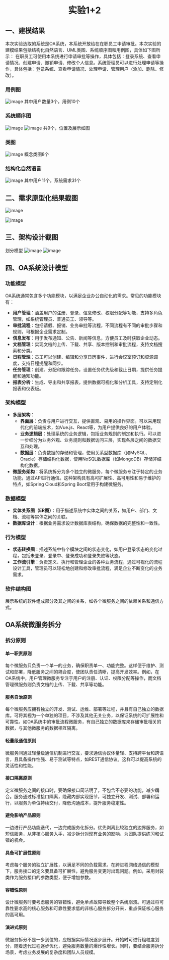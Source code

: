 <h1 align = "center">实验1+2</h1> 

## 一、建模结果

本次实验选取的系统是OA系统，本系统开放给在在职员工申请审批。本次实验的建模结果包括结构化自然语言、UML类图、系统顺序图和用例图，具体如下图所示：
在职员工可使用本系统进行申请审批等操作，具体包括：登录系统、查看申请情况、创建申请、撤销申请、修改个人信息。系统管理员可以进行处理申请等操作，具体包括：登录系统、查看申请情况、处理申请、管理用户（添加、删除、修改）。

### 用例图
![image](https://github.com/user-attachments/assets/5f29ef0a-a279-4247-a884-1667a63e23ae)
其中用户数量3个，用例10个

### 系统顺序图
![image](https://github.com/user-attachments/assets/e6a371ab-76b4-4c3a-99aa-b627c7ef8c5d)
![image](https://github.com/user-attachments/assets/5ef588e5-90a2-41c4-bb78-8df7243b8b25)
共9个，位置及展示如图

### 类图
![image](https://github.com/user-attachments/assets/2d6d34db-06a5-498f-a55b-1f3b37275c6d)
概念类图8个

### 结构化自然语言
![image](https://github.com/user-attachments/assets/f879e305-eb47-472e-9bf5-242c838a0045)
其中用户11个，系统需求31个

## 二、需求原型化结果截图
![image](https://github.com/user-attachments/assets/760ae0b2-c95f-444b-869b-e81165f1f5df)

![image](https://github.com/user-attachments/assets/7bdb0885-e88c-4019-abdb-075f2d930718)

## 三、架构设计截图
划分模型
![image](https://github.com/user-attachments/assets/a44d14f5-a788-4f54-a894-ecb0857ea538)
![image](https://github.com/user-attachments/assets/7c2a3e55-c340-402f-95f3-5bfb02c089fe)



## 四、OA系统设计模型
### 功能模型
OA系统通常包含多个功能模块，以满足企业办公自动化的需求。常见的功能模块有：
- **用户管理**：涵盖用户的注册、登录、信息修改、权限分配等功能，支持多角色管理，如系统管理员、普通员工、领导等。
- **审批流程**：包括请假、报销、业务审批等流程，不同流程有不同的审批步骤和规则，可根据企业需求定制。
- **信息发布**：用于发布通知、公告、新闻等信息，方便员工及时获取企业动态。
- **文档管理**：实现文档的上传、下载、共享、版本控制和审批流程，支持文档搜索和分类。
- **日程管理**：员工可以创建、编辑和分享日历事件，进行会议室预订和资源调度，支持日程提醒和同步。
- **任务管理**：创建、分配和跟踪任务，设置任务优先级和截止日期，提供任务提醒和通知功能。
- **报表分析**：生成、导出和共享报表，提供数据可视化和分析工具，支持定制化报表和仪表板。

### 架构模型
- **多层架构**：
    - **界面层**：负责与用户进行交互，提供直观、易用的操作界面。可以采用现代化的前端技术，如Vue.js、React等，为用户提供良好的用户体验。
    - **业务逻辑层**：处理系统的业务逻辑，包括业务规则的制定和执行。可以进一步细分为业务外观、业务规则和数据访问三层，实现各层之间的数据交互和处理。
    - **数据层**：负责数据的存储和管理，使用关系型数据库（如MySQL、Oracle）存储结构化数据，使用NoSQL数据库（如MongoDB）存储非结构化数据。
- **微服务架构**：将系统拆分为多个独立的微服务，每个微服务专注于特定的业务功能，通过API进行通信。这种架构具有高可扩展性、高可用性和易于维护的特点，如Spring Cloud和Spring Boot常用于构建微服务。

### 数据模型
- **实体关系图（ER图）**：用于描述系统中实体之间的关系，如用户、部门、文档、流程等实体之间的关联。
- **数据库设计**：根据业务需求设计数据库表结构，确保数据的完整性和一致性。

### 行为模型
- **状态转换图**：描述系统中各个模块之间的状态变化，如用户登录状态的变化过程，包括未登录、登录中、登录成功和登录失败等状态。
- **工作流引擎**：负责定义、执行和管理企业的各种业务流程，通过可视化的流程设计工具，管理员可以轻松地创建和修改审批流程，满足企业不断变化的业务需求。

### 软件结构图
展示系统的软件组成部分及其之间的关系，如各个微服务之间的依赖关系和通信方式。

## OA系统微服务拆分
###  拆分原则
#### 单一职责原则
每个微服务只负责一个单一的业务，确保职责单一、功能完整。这样便于维护、测试和部署，降低服务之间的耦合度，使团队责任清晰，提高开发效率。例如，在OA系统中，用户管理微服务专注于用户的注册、认证、权限分配等操作，而文档管理微服务则负责文档的上传、下载、共享等功能。
#### 服务自治原则
每个微服务应拥有独立的开发、测试、运维、部署等过程，并且有自己独立的数据库。可将其视为一个单独的项目，不涉及其他无关业务，以保证系统的可扩展性和可靠性。如OA系统中的审批流程微服务，有自己独立的数据库来存储审批相关的数据，与其他微服务的数据相互隔离。
#### 轻量级通信原则
微服务间通过轻量级通信机制进行交互，要求通信协议体量轻、支持跨平台和跨语言，且具备操作性强、易于测试等特点，如REST通信协议。这样可以提高系统的灵活性和性能。
#### 接口隔离原则
定义微服务之间的接口时，要确保接口简洁明了，不包含不必要的功能，减少耦合。服务通过标准接口隔离，隐藏内部实现细节，可独立开发、测试、部署和运行，以服务为单位持续交付，降低沟通成本，提升服务稳定性。
#### 避免影响产品原则
一边进行产品功能迭代，一边完成服务化拆分。优先剥离比较独立的边界服务，如短信服务，从非核心服务入手，减少拆分对现有业务的影响，为团队提供练习和试错的机会。
#### 具备可扩展性原则
考虑每个服务的独立扩展性，以满足不同的负载需求。在跨进程网络通信的模型下，服务接口的定义要具备可扩展性，避免服务变更时出现问题。例如，采用封装类作为服务接口的参数类型，便于增加参数。
#### 容错性原则
设计微服务时要考虑服务的容错性，避免单点故障导致整个系统崩溃。可通过将可靠性要求高的核心服务和可靠性要求低的非核心服务拆分开来，重点保证核心服务的高可用。
####  演进式原则
微服务拆分不是一步到位的，应根据实际情况逐步展开。开始时可进行粗粒度划分，随着迭代过程逐步优化，避免服务数量的爆炸性增长。同时，要结合服务拆分场景，考虑业务发展的复杂度和团队人员规模。
